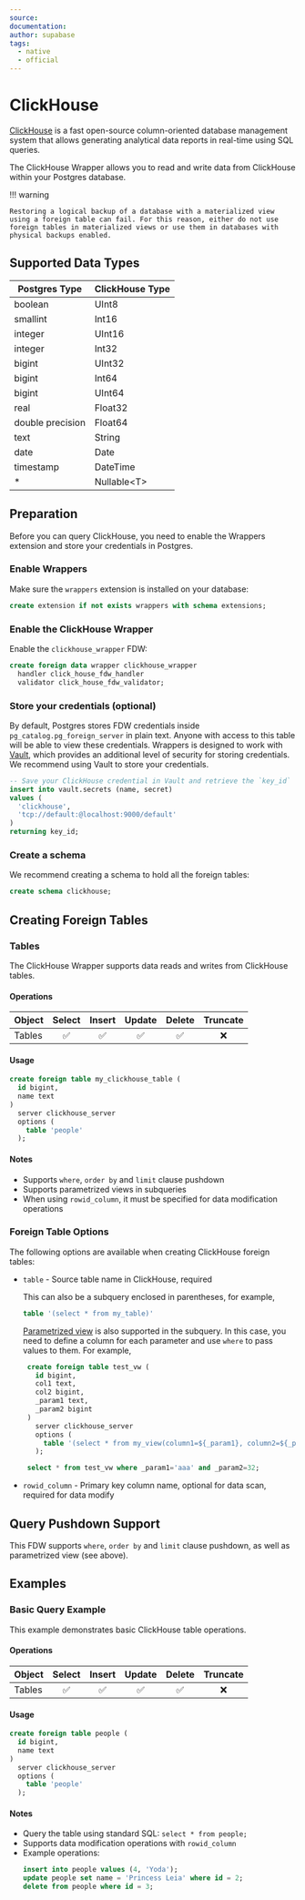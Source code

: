 ```yaml
---
source:
documentation:
author: supabase
tags:
  - native
  - official
---
```


# ClickHouse

[ClickHouse](https://clickhouse.com/) is a fast open-source column-oriented database management system that allows generating analytical data reports in real-time using SQL queries.

The ClickHouse Wrapper allows you to read and write data from ClickHouse within your Postgres database.

!!! warning

    Restoring a logical backup of a database with a materialized view using a foreign table can fail. For this reason, either do not use foreign tables in materialized views or use them in databases with physical backups enabled.

## Supported Data Types

| Postgres Type    | ClickHouse Type |
| ---------------- | --------------- |
| boolean          | UInt8           |
| smallint         | Int16           |
| integer          | UInt16          |
| integer          | Int32           |
| bigint           | UInt32          |
| bigint           | Int64           |
| bigint           | UInt64          |
| real             | Float32         |
| double precision | Float64         |
| text             | String          |
| date             | Date            |
| timestamp        | DateTime        |
| *                | Nullable&lt;T&gt; |

## Preparation

Before you can query ClickHouse, you need to enable the Wrappers extension and store your credentials in Postgres.

### Enable Wrappers

Make sure the `wrappers` extension is installed on your database:

```sql
create extension if not exists wrappers with schema extensions;
```

### Enable the ClickHouse Wrapper

Enable the `clickhouse_wrapper` FDW:

```sql
create foreign data wrapper clickhouse_wrapper
  handler click_house_fdw_handler
  validator click_house_fdw_validator;
```

### Store your credentials (optional)

By default, Postgres stores FDW credentials inside `pg_catalog.pg_foreign_server` in plain text. Anyone with access to this table will be able to view these credentials. Wrappers is designed to work with [Vault](https://supabase.com/docs/guides/database/vault), which provides an additional level of security for storing credentials. We recommend using Vault to store your credentials.

```sql
-- Save your ClickHouse credential in Vault and retrieve the `key_id`
insert into vault.secrets (name, secret)
values (
  'clickhouse',
  'tcp://default:@localhost:9000/default'
)
returning key_id;
```

### Create a schema

We recommend creating a schema to hold all the foreign tables:

```sql
create schema clickhouse;
```

## Creating Foreign Tables

### Tables

The ClickHouse Wrapper supports data reads and writes from ClickHouse tables.

#### Operations

| Object | Select | Insert | Update | Delete | Truncate |
| ------ | :----: | :----: | :----: | :----: | :------: |
| Tables |   ✅   |   ✅   |   ✅   |   ✅   |    ❌    |

#### Usage

```sql
create foreign table my_clickhouse_table (
  id bigint,
  name text
)
  server clickhouse_server
  options (
    table 'people'
  );
```

#### Notes

- Supports `where`, `order by` and `limit` clause pushdown
- Supports parametrized views in subqueries
- When using `rowid_column`, it must be specified for data modification operations

### Foreign Table Options

The following options are available when creating ClickHouse foreign tables:

- `table` - Source table name in ClickHouse, required

  This can also be a subquery enclosed in parentheses, for example,

  ```sql
  table '(select * from my_table)'
  ```

  [Parametrized view](https://clickhouse.com/docs/en/sql-reference/statements/create/view#parameterized-view) is also supported in the subquery. In this case, you need to define a column for each parameter and use `where` to pass values to them. For example,

  ```sql
   create foreign table test_vw (
     id bigint,
     col1 text,
     col2 bigint,
     _param1 text,
     _param2 bigint
   )
     server clickhouse_server
     options (
       table '(select * from my_view(column1=${_param1}, column2=${_param2}))'
     );

   select * from test_vw where _param1='aaa' and _param2=32;
  ```

- `rowid_column` - Primary key column name, optional for data scan, required for data modify

## Query Pushdown Support

This FDW supports `where`, `order by` and `limit` clause pushdown, as well as parametrized view (see above).

## Examples

### Basic Query Example

This example demonstrates basic ClickHouse table operations.

#### Operations

| Object | Select | Insert | Update | Delete | Truncate |
| ------ | :----: | :----: | :----: | :----: | :------: |
| Tables |   ✅   |   ✅   |   ✅   |   ✅   |    ❌    |

#### Usage

```sql
create foreign table people (
  id bigint,
  name text
)
  server clickhouse_server
  options (
    table 'people'
  );
```

#### Notes

- Query the table using standard SQL: `select * from people;`
- Supports data modification operations with `rowid_column`
- Example operations:
  ```sql
  insert into people values (4, 'Yoda');
  update people set name = 'Princess Leia' where id = 2;
  delete from people where id = 3;
  ```
